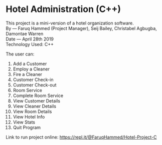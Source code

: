 # Hotel Administration (C++)
This project is a mini-version of a hotel organization software.
<br> By — Faruq Hammed (Project Manager), Seij Bailey, Christabel Agbugba, Damontae Warren
<br> Date — April 28th 2019
<br> Technology Used: C++

The user can: 
1. Add a Customer
2. Employ a Cleaner
3. Fire a Cleaner
4. Customer Check-in 
5. Customer Check-out 
6. Room Service 
7. Complete Room Service 
8. View Customer Details 
9. View Cleaner Details
10. View Room Details 
11. View Hotel Info 
12. View Stats
13. Quit Program


Link to run project online: https://repl.it/@FaruqHammed/Hotel-Project-C
